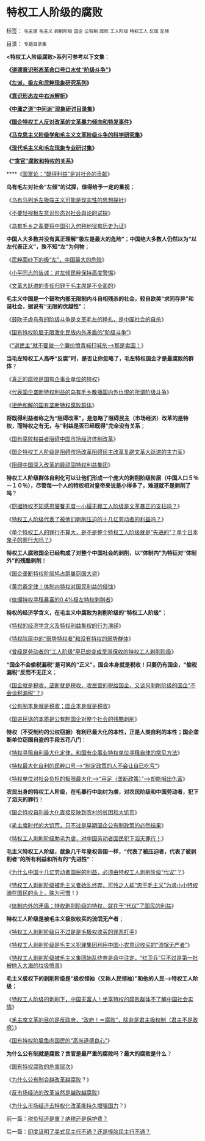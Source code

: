 # 特权工人阶级的腐败

标签： `毛主席` `毛主义` `剥削阶级` `国企` `公有制` `腐败` `工人阶级` `特权工人` `反腐` `左倾` 

目录： `专题目录集`

**<特权工人阶级腐败>系列可参考以下文集**：

**《**[**道德意识形态革命口号口水仗“阶级斗争”**](../../../2010/8/6/道德口水文化之学术研讨集.md)**》**

**《**[**左派，极左和民粹现象研究系列**](../../../2010/9/11/世界左学和民粹研究.md)**》**

**《**[**意识形态左中右派解析**](../../../2010/8/20/意识形态口水学论文集.md)**》**

**《**[**中庸之道“中间派”现象研讨目录集**](../../../2010/7/4/中庸之道“中间派”现象研讨目录集.md)**》**

**《**[**国企特权工人反对改革的文革暴力倾向和特发事件**](../../../2009/8/10/国企改革及产权及市场化及特发事件.md)**》**

**《**[**马克思主义阶级学和毛主义文革阶级斗争的科学研究集**](../../../2010/8/28/马克思主义阶级学和阶级斗争的科学研究集.md)**》**

**《**[**现代毛主义和毛左现象专业研讨集**](../../../2010/8/13/现代毛学口水专业研讨集.md)**》**

**《**[**“贪官”腐败和特权的关系**](../../../2010/9/17/“贪官”腐败和特权的关系.md)**》**

****《[国富论：“既得利益”是对社会的贡献](../../../2010/9/25/国富论：“既得利益”是对社会的贡献.md)》

**乌有毛左对社会“左倾”的试探，值得给予一定的重视**；

《[乌有马列毛左极端主义可能是现实性的思想探针](../../../2009/7/1/可能牛皇马宝的现实性的思想探针.md)》

《[不要轻视极左意识形态对社会舆论的试探](../../../2009/7/4/不要轻视极端意识对社会的试探.md)》

《[乌有毛乡之辈要将中国引入何种地狱有历史为证](../../../2009/6/29/胡适不幸言中？复旧将中国引向何方？　.md)》



**中国人大多数并没有真正理解“极左是最大的危险”**；**中国绝大多数人仍然以为“以左代表正义”，殊不知“左”为何物**；

《[民粹面纱下的极“左”，中国最大的危险](http://blog.sina.com.cn/s/blog_5563a64d0100aqn9.html)》

《[小平同志的告诫：对左倾民粹保持高度警惕](http://cid-36d976e82bb7123d.spaces.live.com/blog/cns!36D976E82BB7123D!1838.entry)》

《[文革大跃进的责任归罪于毛主席是不全面的](../../../2009/7/5/历史责任归咎于毛主席是不公正的.md)》



**毛主义中国是一个鼓吹内部无限制内斗自相残杀的社会，较自欧美“求同存异”和谐社会，据说有“无限的优越性”**；

《[鼓吹子虚乌有的阶级斗争是文革毛左的挣扎，是中国社会的自杀](../../../2009/7/1/鼓吹子虚乌有的阶级斗争是社会自杀.md)》

《[国有特权阶层无限激化民族内外矛盾的“阶级斗争”](../../../2009/7/15/为何要无限激化人民内部矛盾.md)》

《[“讲民主”就不要做一个廉价愤青喊打喊杀——>那是卖国！](../../../2008/11/10/爱国，并不是做个廉价愤青喊打喊杀.md)》



**当毛左特权工人高呼“反腐”时，是否让你忽略了，毛左特权国企才是最腐败的群体**？

《[真正的腐败是国有企事业单位的特权](http://blog.sina.com.cn/s/blog_5563a64d0100dxms.html)》

《[代表国企垄断特权利益的乌有毛乡散播国内外仇恨的所谓阶级斗争](http://hi.baidu.com/darthchn/blog/item/ed4ad95838c09f232934f03c.html)》

《[拒绝和解的国有垄断特权腐败群体](http://cid-36d976e82bb7123d.spaces.live.com/blog/cns!36D976E82BB7123D!1574.entry)》



**将既得利益者称之为“阻碍改革”，是忽略了阻碍民主（市场经济）改革的是特权，而特权之有无，与“利益是否已经既得”完全没有关系**；

《[国有腐败权益者阻碍中国市场经济体制改革](../../../2009/7/19/为什么中国市场经济一直不能去特权化？？.md)》

《[国企特权工人阶级是阻碍市场改革阻碍民主改革复辟文革大跃进的主力军](../../../2009/7/29/市场经济去特权化的真正利益阻力.md)》

《[阻碍中国深入改革的最顽固特权利益集团](../../../2009/7/29/阻碍中国深入改革的最顽固利益集团.md)》



**特权工人阶级群体自利化可以让他们形成一个庞大的剥削阶级阶层（中国人口５％－１０％），尽管每一个人的特权相对皇帝来说是小得多了，难道就不是剥削了吗**？

《[窃据特权不知感恩饕餮无度一小撮无赖工人阶级是文革暴正的支柱吗？](../../../2009/7/30/身享特权不感恩来不知福.md)》

《[特权工人阶级代表了被他们剥削压迫的十几亿劳动者的利益吗？](../../../2009/7/30/十几亿体制外老百姓的利益由谁呼吁.md)》

《[单个特权工人的罪行不算大，是不是整个特权工人阶级就是“先进的”？单个日本鬼子的罪行大吗？](../../../2009/7/30/小小特权之多乎哉？不多也！.md)》



**特权工人腐败国企已经构成了对整个中国社会的剥削，以“体制内”为特征对“体制外”的残酷剥削**！

《[国企垄断特权阶层鸠占鹊巢窃国大盗](../../../2009/7/30/与朗咸平同问：国企产权属国企员工之鸠占雀巢.md)》

《[黄宗羲定律！体制内特权对国民利益的侵蚀](../../../2009/7/30/黄宗羲定律之体制内特权对国民利益的侵蚀.md)》

《[依据特权寻租暴富的0.4%极左特权剥削者](http://blog.sina.com.cn/s/blog_5563a64d0100e39c.html)》



**特权的经济学含义，在毛主义中腐败为剥削阶级的“特权工人阶级”**；

《[特权的经济学含义及特权利益集权的行为演绎](../../../2009/7/31/特权的经济学含义及利益演绎.md)》

《[特权阶层中的“弱势特权者”和没有特权的弱势群体](../../../2009/7/31/弱势人群和人权弱势人群之人人平等.md)》

《[曾经是劳动者的“工人阶级”早已蜕变成旱涝保收的特权工人剥削阶级](../../../2009/7/31/古今工人阶级与今天的劳动者.md)》



**“国企不会偷税漏税”是可笑的“正义”，国企本身就是税收！只要仍有国企，“偷税漏税”反而不无正义**；

《[国企就是税收，垄断就是税收，收民营的税给国企，又谈何剥削阶级的国企“不会谈税漏税”？](../../../2009/8/1/谁说国企不偷税漏税？.md)》

《[公有制本身就是税收；国企本身就是税收](../../../2010/9/2/国民的负担都是税收;税收不要“没收国民”.md)》

《[国进民退的本质是公有制国企对整个社会的残酷剥削](../../../2009/8/1/放弃国企垄断去特权，让民企对税收作出贡献.md)》



**特权（不受制约的公权窃据）有利已最大化的本性，正是人类自利的本性；国企垄断单位窃国自盗的手段五花八门**：

《[特权寻租自利最大化定律，和国有企事业特权单位寻租自律的常见方法](../../../2009/8/1/特权二八定律，特权总令社会负担最大化.md)》

《[特权最大化自利的民粹口号——>“制定政策的人不会让自已吃亏”](../../../2009/8/1/民粹口号，特权阶层利益最大化最隐蔽的方法.md)》

《[特权单位对社会负担的极限最大化——>“用足（垄断政策）”——>却能喊出仇富](../../../2009/8/2/行政监管无法减少腐败，无法控制特权最大化定律.md)》



**农民出身的特权工人阶级，在毛暴行中助纣为虐，对农民阶级和中国劳动者，犯下了滔天的罪行**！

《[国企特权自利最大化直接反映到农村的贫困和大饥荒](../../../2009/8/2/千年城乡人口比例是否遵守着特权最大化定律？.md)》

《[毛主席时代的大饥荒，只不过是早期国企公有制政策的必然结果](../../../2009/8/2/英属孟加拉两次大饥荒和经济学家的良心.md)》

《[特权工人剥削阶级助毛为虐，对中国劳动者国民犯下滔天罪行！](http://hi.baidu.com/darthchn/blog/item/99acc5d879b49ce038012f74.html)》



**毛主义特权工人阶级，就象几千年皇权帝国一样，“代表了被压迫者，代表了被剥削者”的所有利益和所有的“先进性”**：

《[为什么中国十几亿劳动者国民的利益，必须由特权工人剥削阶级“代议”？](../../../2009/8/5/中国劳动者的利益诉求由谁代表.md)》

《[特权工人剥削阶级被毛主义者始乱终弃，可怜之人却“忠于毛主义”为求小小特权骑在国民的头上，殊为可憎](../../../2009/8/6/一些可怜人有其可憎之处.md)！》

《[体制内外的矛盾：特权剥削阶级的特权，就在于“代议”了国民的利益](../../../2009/8/6/谁能代表了今天全中国的劳动者利益？.md)》



**特权工人阶级是被毛主义极权收买的流氓无产者**；

《[特权工人剥削阶级只不过是是毛极权收买的罪恶打手](../../../2009/8/6/被杀的猴子和被吓的鸡.md)》

《[特权工人剥削阶级是毛主义犯罪集团利用中国小农意识收买的“流氓无产者”](../../../2009/8/6/有破坏无建设的血酬英雄值多少良心赏赐？.md)》

《[特权工人剥削阶级被毛主义集团始乱终弃是命中注定，“红卫兵”只不过是第一批被抛入大海的垃圾愤青](../../../2009/8/6/廉价愤青红卫兵供应过剩的危机.md)》



**毛主义极权下的剥削阶级是“极权领袖（又称人民领袖）”和他的人民——>特权工人阶级**；

《[特权工人阶级的剥削下，中国无富人！坐享特权的腐败群体不了解中国社会实情](../../../2009/7/18/坐享特权的民粹不了解中国经济的真实困境.md)》

《[毛主席文革的目的是反政府，“政府！＝腐败”，除非是君主极权制（君主不是政府）](../../../2009/7/3/看看毛主席是怎样发动文革反腐的.md)》

《[国有特权阶层鱼肉国民的“高尚道德良心”](../../../2009/7/15/特权卫士高尚道德情操背后的小小自私.md)》



**为什么公有制就是腐败？贪官是最严重的腐败吗？最大的腐败是什么**？

《[国有特权腐败的危害层次](../../../2009/7/15/为什么反左就是反腐败？反毛左反腐效益最高？.md)》

《[为什么公有制会越改革越腐败](../../../2009/7/14/行政改革缺少的就是为人民服务之普世的价值观.md)？》

《[反市场经济的改革当然是越改越腐败](http://blog.sina.com.cn/s/blog_5563a64d0100drnb.html)》

《[为什么市场经济去特权化改革能持久增强国力](../../../2009/7/13/为什么减少行政成本就是增强国力.md)？》

前一篇：[税负轻还是重？纳税还是保护费？](../../../2010/10/2/税负轻还是重？纳税还是保护费？.md)

后一篇：[印度证明了美式民主行不通？还是怪胎民主行不通？](../../../2010/10/3/印度证明了美式民主行不通？还是怪胎民主行不通？.md)